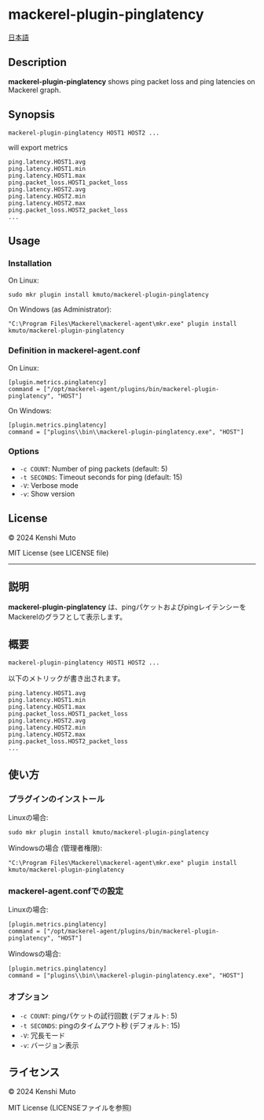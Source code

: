 # mackerel-plugin-pinglatency

[日本語](#説明)

## Description
**mackerel-plugin-pinglatency** shows ping packet loss and ping latencies on Mackerel graph.

## Synopsis
```
mackerel-plugin-pinglatency HOST1 HOST2 ...
```

will export metrics

```
ping.latency.HOST1.avg
ping.latency.HOST1.min
ping.latency.HOST1.max
ping.packet_loss.HOST1_packet_loss
ping.latency.HOST2.avg
ping.latency.HOST2.min
ping.latency.HOST2.max
ping.packet_loss.HOST2_packet_loss
...
```

## Usage
### Installation
On Linux:
```
sudo mkr plugin install kmuto/mackerel-plugin-pinglatency
```

On Windows (as Administrator):
```
"C:\Program Files\Mackerel\mackerel-agent\mkr.exe" plugin install kmuto/mackerel-plugin-pinglatency
```

### Definition in mackerel-agent.conf
On Linux:
```
[plugin.metrics.pinglatency]
command = ["/opt/mackerel-agent/plugins/bin/mackerel-plugin-pinglatency", "HOST"]
```

On Windows:
```
[plugin.metrics.pinglatency]
command = ["plugins\\bin\\mackerel-plugin-pinglatency.exe", "HOST"]
```

### Options
- `-c COUNT`: Number of ping packets (default: 5)
- `-t SECONDS`: Timeout seconds for ping (default: 15)
- `-V`: Verbose mode
- `-v`: Show version

## License
© 2024 Kenshi Muto

MIT License (see LICENSE file)

---

## 説明
**mackerel-plugin-pinglatency** は、pingパケットおよびpingレイテンシーをMackerelのグラフとして表示します。

## 概要
```
mackerel-plugin-pinglatency HOST1 HOST2 ...
```

以下のメトリックが書き出されます。

```
ping.latency.HOST1.avg
ping.latency.HOST1.min
ping.latency.HOST1.max
ping.packet_loss.HOST1_packet_loss
ping.latency.HOST2.avg
ping.latency.HOST2.min
ping.latency.HOST2.max
ping.packet_loss.HOST2_packet_loss
...
```

## 使い方
### プラグインのインストール
Linuxの場合:
```
sudo mkr plugin install kmuto/mackerel-plugin-pinglatency
```

Windowsの場合 (管理者権限):
```
"C:\Program Files\Mackerel\mackerel-agent\mkr.exe" plugin install kmuto/mackerel-plugin-pinglatency
```

### mackerel-agent.confでの設定
Linuxの場合:
```
[plugin.metrics.pinglatency]
command = ["/opt/mackerel-agent/plugins/bin/mackerel-plugin-pinglatency", "HOST"]
```

Windowsの場合:
```
[plugin.metrics.pinglatency]
command = ["plugins\\bin\\mackerel-plugin-pinglatency.exe", "HOST"]
```

### オプション
- `-c COUNT`: pingパケットの試行回数 (デフォルト: 5)
- `-t SECONDS`: pingのタイムアウト秒 (デフォルト: 15)
- `-V`: 冗長モード
- `-v`: バージョン表示

## ライセンス
© 2024 Kenshi Muto

MIT License (LICENSEファイルを参照)
